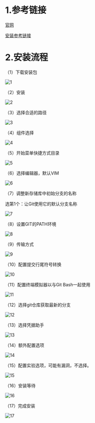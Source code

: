 
# 1.参考链接

[官网](https://git-scm.com/downloads)

[安装参考链接](https://www.cnblogs.com/hdlan/p/14395189.html)

# 2.安装流程

（1）下载安装包

![1](../assets/images/Git/1/1.png)

（2）安装

![2](../assets/images/Git/1/2.png)

（3）选择合适的路径

![3](../assets/images/Git/1/3.png)

（4）组件选择

![4](../assets/images/Git/1/4.png)

（5）开始菜单快捷方式目录

![5](../assets/images/Git/1/5.png)

（6）选择编辑器，默认VIM

![6](../assets/images/Git/1/6.png)

（7）调整新存储库中初始分支的名称

选第1个：让Git使用它的默认分支名称

![7](../assets/images/Git/1/7.png)

（8）设置GIT的PATH环境

![8](../assets/images/Git/1/8.png)

（9）传输方式

![9](../assets/images/Git/1/9.png)

（10）配置提交行尾符号转换

![10](../assets/images/Git/1/10.png)

（11）配置终端模拟器以与Git Bash一起使用

![11](../assets/images/Git/1/11.png)

（12）选择git仓库获取最新的分支

![12](../assets/images/Git/1/12.png)

（13）选择凭据助手

![13](../assets/images/Git/1/13.png)

（14）额外配置选项

![14](../assets/images/Git/1/14.png)

（15）配置实验选项，可能有漏洞，不选择。

![15](../assets/images/Git/1/15.png)

（16）安装等待

![16](../assets/images/Git/1/16.png)

（17）完成安装

![17](../assets/images/Git/1/17.png)
